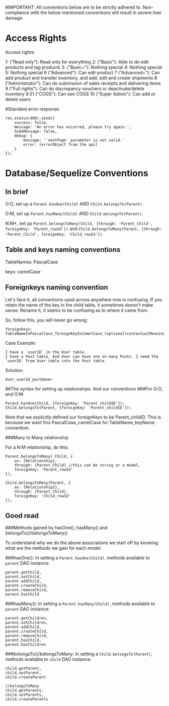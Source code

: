 #IMPORTANT: All conventions below are to be strictly adhered to. Non-compliance with the below mentioned conventions will result in severe liver damage.

# Access Rights

Access rights:

1: ("Read only"): Read only for everything
2: ("Basic"): Able to do edit products and tag products
3: ("Basic+"): Nothing special
4: Nothing special
5: Nothing special
6 ("Advanced"): Can edit product
7 ("Advanced+"): Can add product and transfer inventory, and add, edit and create shipments
8 ("Administrator"): Can do submission of sales receipts and delivering items
9 ("Full rights"): Can do discrepancy vouchers or deactivate/delete inventory
9.51 ("COGS"): Can see COGS
10 ("Super Admin"): Can add or delele users

#Standard error response:

    res.status(400).send({
        success: false,
        message: 'An error has occurred, please try again.',
        hideMessage: false,
        debug: {
            message: '`nextPage` parameter is not valid.'
            error: [errorObject from the api]
        }
    });`


# Database/Sequelize Conventions

## In brief
O:O, set up a `Parent.hasOne(Child)` AND `Child.belongsTo(Parent)`.

O:M, set up `Parent.hasMany(Child)` AND `Child.belongsTo(Parent)`.

N:M*, set up `Parent.belongsToMany(Child, {through: 'Parent_Child', foreignKey: 'Parent_rowId'})` and `Child.belongsToMany(Parent, {through: 'Parent_Child', foreignKey: 'Child_rowId'})`.


## Table and keys naming conventions

TableNames: PascalCase

keys: camelCase

## Foreignkeys naming convention

Let's face it, all conventions used across anywhere now is confusing. If you retain the name of the key in the child table, it sometimes doesn't make sense. Rename it, it seems to be confusing as to where it came from.

So, follow this, you will never go wrong:

    foreignkeys: TableNameInPascalCase_foreignKeyInCamelCase_(optional)contextualMeaning

Case Example:

    I have a `userID` in the User table.
    I have a Post table. And User can have one on many Posts. I need the `userID` from User table into the Post table.

Solution:

    User_userId_postOwner

##The syntax for setting up relationships. And our conventions
###For O:O, and O:M:

    Parent.hasOne(Child, {foreignKey: 'Parent_childID'});
    Child.belongsTo(Parent, {foreignKey: 'Parent_childID'});

Note that we explicitly defined our foreignKeys to be Parent_childID. This is because we want this PascalCase_camelCase for TableName_keyName convention.

###Many to Many relationship

For a N:M relationship, do this:

    Parent.belongsToMany( Child, {
        as: [Relationship],
        through: [Parent_Child] //this can be string or a model,
        foreignKey: 'Parent_rowId'
    });

    Child.belongsToMany(Parent, {
        as: [Relationship2],
        through: [Parent_Child],
        foreignKey: 'Child_rowId'
    });

## Good read

###Methods gained by hasOne(), hasMany() and belongsTo()/belongsToMany()

To understand why we do the above associations we start off by knowing what are the methods we gain for each model.

###hasOne():
In setting a `Parent.hasOne(Child)`, methods available to `parent` DAO instance:

    parent.getChild,
    parent.setChild,
    parent.addChild,
    parent.createChild,
    parent.removeChild,
    parent.hasChild

###hasMany():
In setting a `Parent.hasMany(Child)`, methods available to `parent` DAO instance:

    parent.getChildren,
    parent.setChildren,
    parent.addChild,
    parent.createChild,
    parent.removeChild,
    parent.hasChild,
    parent.hasChildren


###belongsTo()/belongsToMany:
In setting a `Child.belongsTo(Parent)`, methods available to `child` DAO instance:

    child.getParent,
    child.setParent,
    child.createParent

    //belongsToMany
    child.getParents,
    child.setParents,
    child.createParents
